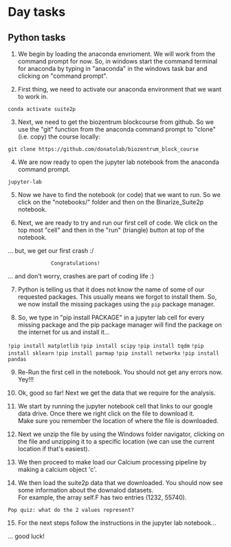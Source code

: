 # Day tasks

## Python tasks

1. We begin by loading the anaconda envrioment. We will work from the command prompt for now. So, in windows start the command terminal for anaconda by typing in "anaconda" in the windows task bar and clicking on "command prompt".


2. First thing, we need to activate our anaconda environment that we want to work in.  

`conda activate suite2p`



3. Next, we need to get the biozentrum blockcourse from github.  So we use the "git" function from the anaconda command prompt to "clone" (i.e. copy) the course locally:

`git clone https://github.com/donatolab/biozentrum_block_course`



4. We are now ready to open the jupyter lab notebook from the anaconda command prompt.

`jupyter-lab`


5. Now we have to find the notebook (or code) that we want to run. So we click on the "notebooks/" folder and then on the Binarize_Suite2p notebook.


6. Next, we are ready to try and run our first cell of code.  We click on the top most "cell" and then in the "run" (triangle) button at top of the notebook. 

... but, we get our first crash :/ 

                  Congratulations! 

... and don't worry, crashes are part of coding life :)


7.  Python is telling us that it does not know the name of some of our requested packages. This usually means we forgot to install them. So, we now
install the missing packages using the `pip` package manager. 


8.  So, we type in "pip install PACKAGE" in a jupyter lab cell for every missing package and the pip package manager 
will find the package on the internet for us and install it... 

`!pip install matplotlib`
`!pip install scipy`
`!pip install tqdm`
`!pip install sklearn`
`!pip install parmap`
`!pip install networkx`
`!pip install pandas`


9. Re-Run the first cell in the notebook. You should not get any errors now. Yey!!!


10. Ok, good so far!   Next we get the data that we require for the analysis. 


11. We start by running the jupyter notebook cell that links to our google data drive. Once there we right click on the file to download it.  
Make sure you remember the location of where the file is downloaded.


12. Next we unzip the file by using the Windows folder navigator, clicking on the file and unzipping it 
to a specific location (we can use the current location if that's easiest).


13. We then proceed to make load our Calcium processing pipeline by making a calcium object 'c'.


14. We then load the suite2p data that we downloaded.  You should now see some information about the downalod datasets.  
For example, the array self.F has two entries (1232, 55740).  

`Pop quiz: what do the 2 values represent?`


15. For the next steps follow the instructions in the jupyter lab notebook...


... good luck!

